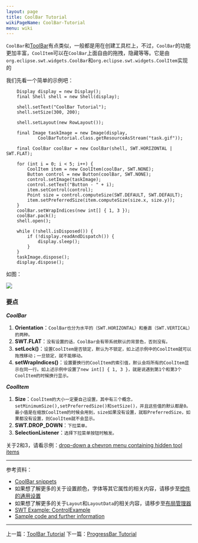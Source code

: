 ```yaml
---
layout: page
title: CoolBar Tutorial
wikiPageName: CoolBar-Tutorial
menu: wiki
---
```


`CoolBar`和[ToolBar]({{site.baseurl}}/eclipse.tutorial/wiki/ToolBar-Tutorial.html)有点类似，一般都是用在创建工具栏上，不过，`CoolBar`的功能更加丰富，`CoolItem`可以在`CoolBar`上面自由的拖拽，隐藏等等。它是由`org.eclipse.swt.widgets.CoolBar`和`org.eclipse.swt.widgets.CoolItem`实现的

我们先看一个简单的示例吧：

		Display display = new Display();
		final Shell shell = new Shell(display);

		shell.setText("CoolBar Tutorial");
		shell.setSize(300, 200);

		shell.setLayout(new RowLayout());

		final Image taskImage = new Image(display,
				CoolBarTutorial.class.getResourceAsStream("task.gif"));

		final CoolBar coolBar = new CoolBar(shell, SWT.HORIZONTAL | SWT.FLAT);

		for (int i = 0; i < 5; i++) {
			CoolItem item = new CoolItem(coolBar, SWT.NONE);
			Button control = new Button(coolBar, SWT.NONE);
			control.setImage(taskImage);
			control.setText("Button - " + i);
			item.setControl(control);
			Point size = control.computeSize(SWT.DEFAULT, SWT.DEFAULT);
			item.setPreferredSize(item.computeSize(size.x, size.y));
		}
		coolBar.setWrapIndices(new int[] { 1, 3 });
		coolBar.pack();
		shell.open();

		while (!shell.isDisposed()) {
			if (!display.readAndDispatch()) {
				display.sleep();
			}
		}
		taskImage.dispose();
		display.dispose();

如图：

![]({{site.baseurl}}/eclipse.tutorial/wiki/images/image_swt_coolbar1.png)

### 要点

_**CoolBar**_

1. **Orientation**：`CoolBar也分为水平的（SWT.HORIZONTAL）和垂直（SWT.VERTICAL）的两种。`
2. **SWT.FLAT**：`没有设置的话，CoolBar会有带系统默认的背景色，否则没有。`
3. **setLock()**：`设置CoolItem是否锁定，默认为不锁定，如上述示例中的CoolItem就可以拖拽移动；一旦锁定，就不能移动。`
4. **setWrapIndices()**：`设置要换行的CoolItem的索引值，默认会将所有的CoolItem显示在同一行。如上述示例中设置了new int[] { 1, 3 }，就是说遇到第1个和第3个CoolItem的时候换行显示。`

_**CoolItem**_

1. **Size**：`CoolItem的大小一定要自己设置，其中有三个概念，setMinimumSize(),setPreferredSize()和setSize()，并且这些值的默认都是0。最小值是在缩放CoolItem的时候会用到，size如果没有设置，就取PreferredSize，如果都没有设置，则CoolItem就不会显示。`
2. **SWT.DROP_DOWN**：`下拉菜单。`
3. **SelectionListener**：`选择下拉菜单按钮时触发。`

关于2和3，请看示例：[drop-down a chevron menu containing hidden tool items](http://git.eclipse.org/c/platform/eclipse.platform.swt.git/tree/examples/org.eclipse.swt.snippets/src/org/eclipse/swt/snippets/Snippet140.java)

***
参考资料：
  * [CoolBar snippets](http://www.eclipse.org/swt/snippets/#coolbar)
  * 如果想了解更多的关于设置颜色，字体等其它属性的相关内容，请移步至[控件的通用设置]({{site.baseurl}}/eclipse.tutorial/wiki/Common-Properties-Tutorial.html)
  * 如果想了解更多的关于`Layout`和`LayoutData`的相关内容，请移步至[布局管理器]({{site.baseurl}}/eclipse.tutorial/wiki/Layouts-Tutorial.html)
  * [SWT Example: ControlExample](http://www.eclipse.org/swt/examples.php)
  * [Sample code and further information](http://www.eclipse.org/swt/)

***

上一篇：[ToolBar Tutorial]({{site.baseurl}}/eclipse.tutorial/wiki/ToolBar-Tutorial.html)
下一篇：[ProgressBar Tutorial]({{site.baseurl}}/eclipse.tutorial/wiki/ProgressBar-Tutorial.html)
